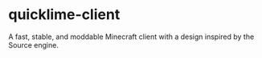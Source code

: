 # quicklime-client
A fast, stable, and moddable Minecraft client with a design inspired by the Source engine.
